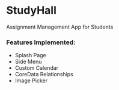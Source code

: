 # StudyHall
Assignment Management App for Students

### Features Implemented:
- Splash Page
- Side Menu
- Custom Calendar
- CoreData Relationships
- Image Picker
